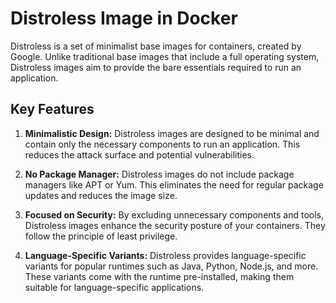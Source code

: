 # Distroless Image in Docker
Distroless is a set of minimalist base images for containers, created by Google. Unlike traditional base images that include a full operating system, Distroless images aim to provide the bare essentials required to run an application.

## Key Features

1. **Minimalistic Design:**
   Distroless images are designed to be minimal and contain only the necessary components to run an application. This reduces the attack surface and potential vulnerabilities.

2. **No Package Manager:**
   Distroless images do not include package managers like APT or Yum. This eliminates the need for regular package updates and reduces the image size.

3. **Focused on Security:**
   By excluding unnecessary components and tools, Distroless images enhance the security posture of your containers. They follow the principle of least privilege.

4. **Language-Specific Variants:**
   Distroless provides language-specific variants for popular runtimes such as Java, Python, Node.js, and more. These variants come with the runtime pre-installed, making them suitable for language-specific applications.

